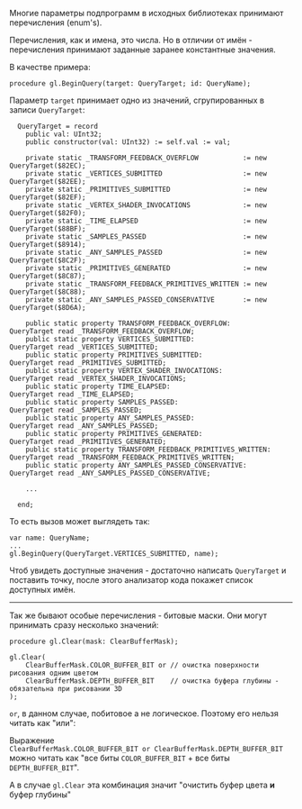 


Многие параметры подпрограмм в исходных библиотеках принимают перечисления (enum's).

Перечисления, как и имена, это числа. Но в отличии от имён - перечисления принимают заданные заранее константные значения.

В качестве примера:
```
procedure gl.BeginQuery(target: QueryTarget; id: QueryName);
```
Параметр `target` принимает одно из значений, сгрупированных в записи `QueryTarget`:
```
  QueryTarget = record
    public val: UInt32;
    public constructor(val: UInt32) := self.val := val;
    
    private static _TRANSFORM_FEEDBACK_OVERFLOW           := new QueryTarget($82EC);
    private static _VERTICES_SUBMITTED                    := new QueryTarget($82EE);
    private static _PRIMITIVES_SUBMITTED                  := new QueryTarget($82EF);
    private static _VERTEX_SHADER_INVOCATIONS             := new QueryTarget($82F0);
    private static _TIME_ELAPSED                          := new QueryTarget($88BF);
    private static _SAMPLES_PASSED                        := new QueryTarget($8914);
    private static _ANY_SAMPLES_PASSED                    := new QueryTarget($8C2F);
    private static _PRIMITIVES_GENERATED                  := new QueryTarget($8C87);
    private static _TRANSFORM_FEEDBACK_PRIMITIVES_WRITTEN := new QueryTarget($8C88);
    private static _ANY_SAMPLES_PASSED_CONSERVATIVE       := new QueryTarget($8D6A);
    
    public static property TRANSFORM_FEEDBACK_OVERFLOW:           QueryTarget read _TRANSFORM_FEEDBACK_OVERFLOW;
    public static property VERTICES_SUBMITTED:                    QueryTarget read _VERTICES_SUBMITTED;
    public static property PRIMITIVES_SUBMITTED:                  QueryTarget read _PRIMITIVES_SUBMITTED;
    public static property VERTEX_SHADER_INVOCATIONS:             QueryTarget read _VERTEX_SHADER_INVOCATIONS;
    public static property TIME_ELAPSED:                          QueryTarget read _TIME_ELAPSED;
    public static property SAMPLES_PASSED:                        QueryTarget read _SAMPLES_PASSED;
    public static property ANY_SAMPLES_PASSED:                    QueryTarget read _ANY_SAMPLES_PASSED;
    public static property PRIMITIVES_GENERATED:                  QueryTarget read _PRIMITIVES_GENERATED;
    public static property TRANSFORM_FEEDBACK_PRIMITIVES_WRITTEN: QueryTarget read _TRANSFORM_FEEDBACK_PRIMITIVES_WRITTEN;
    public static property ANY_SAMPLES_PASSED_CONSERVATIVE:       QueryTarget read _ANY_SAMPLES_PASSED_CONSERVATIVE;
    
    ...
    
  end;
```
То есть вызов может выглядеть так:
```
var name: QueryName;
...
gl.BeginQuery(QueryTarget.VERTICES_SUBMITTED, name);
```
Чтоб увидеть доступные значения - достаточно написать `QueryTarget` и поставить точку,
после этого анализатор кода покажет список доступных имён.

---

Так же бывают особые перечисления - битовые маски. Они могут принимать сразу несколько значений:
```
procedure gl.Clear(mask: ClearBufferMask);
```
```
gl.Clear(
	ClearBufferMask.COLOR_BUFFER_BIT or // очистка поверхности рисования одним цветом
	ClearBufferMask.DEPTH_BUFFER_BIT    // очистка буфера глубины - обязательна при рисовании 3D
);
```

`or`, в данном случае, побитовое а не логическое. Поэтому его нельзя читать как "или":

Выражение\
`ClearBufferMask.COLOR_BUFFER_BIT or ClearBufferMask.DEPTH_BUFFER_BIT`\
можно читать как "все биты `COLOR_BUFFER_BIT` + все биты `DEPTH_BUFFER_BIT`".

А в случае `gl.Clear` эта комбинация значит "очистить буфер цвета **и** буфер глубины"


